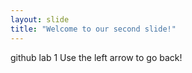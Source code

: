 ```yaml
---
layout: slide
title: "Welcome to our second slide!"
---
```

github lab 1
Use the left arrow to go back!
